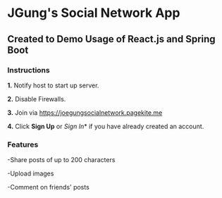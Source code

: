 # JGung's Social Network App
## Created to Demo Usage of React.js and Spring Boot


### Instructions

**1.** Notify host to start up server.

**2.** Disable Firewalls.

**3.** Join via https://joegungsocialnetwork.pagekite.me

**4.** Click **Sign Up** or *Sign In** if you have already created an account.


### Features

-Share posts of up to 200 characters

-Upload images

-Comment on friends' posts


